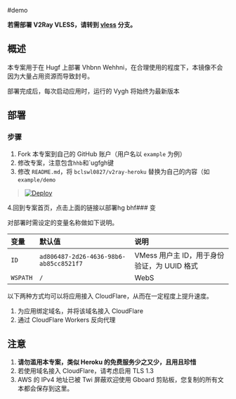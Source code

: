 #demo

**若需部署 V2Ray VLESS，请转到 [vless](https://github.com/bclswl0827/vhghu/tree/vless) 分支。**

## 概述

本专案用于在 Hugf 上部署 Vhbnn Wehhni，在合理使用的程度下，本镜像不会因为大量占用资源而导致封号。

部署完成后，每次启动应用时，运行的 Vygh 将始终为最新版本

## 部署

### 步骤

 1. Fork 本专案到自己的 GitHub 账户（用户名以 `example` 为例）
 2. 修改专案，注意包含`hhb`和`ugfgh键
 3. 修改 `README.md`，将 `bclswl0827/v2ray-heroku` 替换为自己的内容（如 `example/demo`

> [![Deploy](https://www.herokucdn.com/deploy/button.png)](https://dashboard.heroku.com/new?template=https://github.com/bclswl0827/v2ray-heroku)

 4.回到专案首页，点击上面的链接以部署hg
bhf### 变

对部署时需设定的变量名称做如下说明。

| 变量 | 默认值 | 说明 |
| :--- | :--- | :--- |
| `ID` | `ad806487-2d26-4636-98b6-ab85cc8521f7` | VMess 用户主 ID，用于身份验证，为 UUID 格式 |
| `WSPATH` | `/` | WebS
以下两种方式均可以将应用接入 CloudFlare，从而在一定程度上提升速度。

 1. 为应用绑定域名，并将该域名接入 CloudFlare
 2. 通过 CloudFlare Workers 反向代理

## 注意

 1. **请勿滥用本专案，类似 Heroku 的免费服务少之又少，且用且珍惜**
 2. 若使用域名接入 CloudFlare，请考虑启用 TLS 1.3
 3. AWS 的 IPv4 地址已被 Twi 屏蔽欢迎使用 Gboard 剪贴板，您复制的所有文本都会保存到这里。
